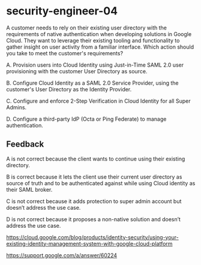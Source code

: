 # security-engineer-04

A customer needs to rely on their existing user directory with the requirements of native authentication when developing solutions in Google Cloud. They want to leverage their existing tooling and functionality to gather insight on user activity from a familiar interface. Which action should you take to meet the customer's requirements?

A. Provision users into Cloud Identity using Just-in-Time SAML 2.0 user provisioning with the customer User Directory as source.

B. Configure Cloud Identity as a SAML 2.0 Service Provider, using the customer's User Directory as the Identity Provider.

C. Configure and enforce 2-Step Verification in Cloud Identity for all Super Admins.

D. Configure a third-party IdP (Octa or Ping Federate) to manage authentication.

## Feedback

A is not correct because the client wants to continue using their existing directory.

B is correct because it lets the client use their current user directory as source of truth and to be authenticated against while using Cloud identity as their SAML broker.

C is not correct because it adds protection to super admin account but doesn’t address the use case.

D is not correct because it proposes a non-native solution and doesn’t address the use case.

https://cloud.google.com/blog/products/identity-security/using-your-existing-identity-management-system-with-google-cloud-platform

https://support.google.com/a/answer/60224